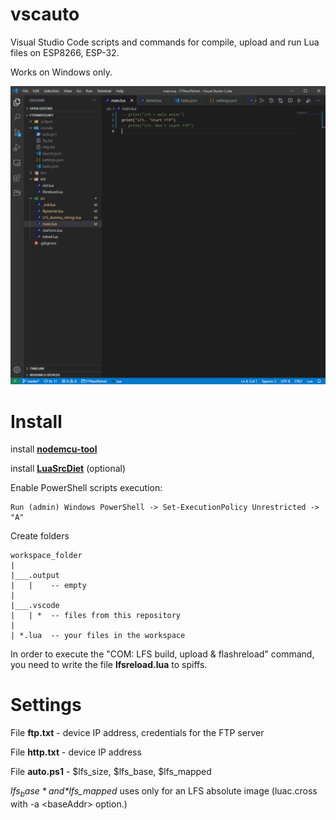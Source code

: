 # vscauto

Visual Studio Code scripts and commands for compile, upload and run Lua files on ESP8266, ESP-32.

Works on Windows only.

<img src = "https://github.com/serg3295/vscauto/blob/main/images/vscauto2.gif">

# Install

install **[nodemcu-tool](https://github.com/AndiDittrich/NodeMCU-Tool)**

install **[LuaSrcDiet](https://github.com/jirutka/luasrcdiet#using-luarocks)** (optional)

Enable PowerShell scripts execution:

```
Run (admin) Windows PowerShell -> Set-ExecutionPolicy Unrestricted -> "A"
```

Create folders

```
workspace_folder
|
|___.output
|   |    -- empty
|
|___.vscode
|   | *  -- files from this repository
|
| *.lua  -- your files in the workspace

```

In order to execute the "COM: LFS build, upload & flashreload" command, you need to write the file **lfsreload.lua** to spiffs.

# Settings

File **ftp.txt**  - device IP address, credentials for the FTP server

File **http.txt** - device IP address

File **auto.ps1** - $lfs_size, $lfs_base, $lfs_mapped

*$lfs_base* and *$lfs_mapped* uses only for an LFS absolute image (luac.cross with -a \<baseAddr\> option.)
